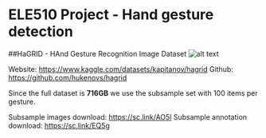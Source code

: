 # ELE510 Project - Hand gesture detection

##HaGRID - HAnd Gesture Recognition Image Dataset
![alt text](https://github.com/hukenovs/hagrid/blob/master/images/hagrid.jpg?raw=true)

Website: https://www.kaggle.com/datasets/kapitanov/hagrid
Github: https://github.com/hukenovs/hagrid

Since the full dataset is **716GB** we use the subsample set with 100 items per gesture.

Subsample images download: https://sc.link/AO5l
Subsample annotation download: https://sc.link/EQ5g
